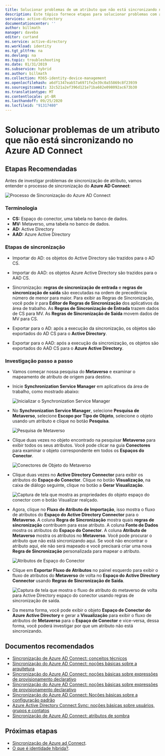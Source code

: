 ```yaml
---
title: Solucionar problemas de um atributo que não está sincronizando no Azure AD Connect | Microsoft Docs
description: Este tópico fornece etapas para solucionar problemas com a sincronização de atributos usando a tarefa de solução de problemas.
services: active-directory
documentationcenter: ''
author: billmath
manager: daveba
editor: curtand
ms.service: active-directory
ms.workload: identity
ms.tgt_pltfrm: na
ms.devlang: na
ms.topic: troubleshooting
ms.date: 01/31/2019
ms.subservice: hybrid
ms.author: billmath
ms.collection: M365-identity-device-management
ms.openlocfilehash: a6df1347eab57a6971fe2e39c0a55869c8f23939
ms.sourcegitcommit: 32c521a2ef396d121e71ba682e098092ac673b30
ms.translationtype: MT
ms.contentlocale: pt-BR
ms.lasthandoff: 09/25/2020
ms.locfileid: "91317480"
---
```

# <a name="troubleshoot-an-attribute-not-synchronizing-in-azure-ad-connect"></a>Solucionar problemas de um atributo que não está sincronizando no Azure AD Connect

## <a name="recommended-steps"></a>**Etapas Recomendadas**

Antes de investigar problemas de sincronização de atributo, vamos entender o processo de sincronização do **Azure AD Connect**:

  ![Processo de Sincronização do Azure AD Connect](media/tshoot-connect-attribute-not-syncing/tshoot-connect-attribute-not-syncing/syncingprocess.png)

### <a name="terminology"></a>**Terminologia**

* **CS:** Espaço do conector, uma tabela no banco de dados.
* **MV:** Metaverso, uma tabela no banco de dados.
* **AD:** Active Directory
* **AAD:** Azure Active Directory

### <a name="synchronization-steps"></a>**Etapas de sincronização**

* Importar do AD: os objetos do Active Directory são trazidos para o AD CS.

* Importar do AAD: os objetos Azure Active Directory são trazidos para o AAD CS.

* Sincronização: **regras de sincronização de entrada** e **regras de sincronização de saída** são executadas na ordem de precedência número de menor para maior. Para exibir as Regras de Sincronização, você pode ir para **Editor de Regras de Sincronização** dos aplicativos da área de trabalho. As **Regras de Sincronização de Entrada** trazem dados de CS para MV. As **Regras de Sincronização de Saída** movem dados de MV para CS.

* Exportar para o AD: após a execução da sincronização, os objetos são exportados do AD CS para o **Active Directory**.

* Exportar para o AAD: após a execução da sincronização, os objetos são exportados do AAD CS para o **Azure Active Directory**.

### <a name="step-by-step-investigation"></a>**Investigação passo a passo**

* Vamos começar nossa pesquisa do **Metaverso** e examinar o mapeamento de atributo de origem para destino.

* Inicie **Synchronization Service Manager** em aplicativos da área de trabalho, como mostrado abaixo:

  ![Inicializar o Synchronization Service Manager](media/tshoot-connect-attribute-not-syncing/tshoot-connect-attribute-not-syncing/startmenu.png)

* No **Synchronization Service Manager**, selecione **Pesquisa de Metaverso**, selecione **Escopo por Tipo de Objeto**, selecione o objeto usando um atributo e clique no botão **Pesquisa**.

  ![Pesquisa de Metaverso](media/tshoot-connect-attribute-not-syncing/tshoot-connect-attribute-not-syncing/mvsearch.png)

* Clique duas vezes no objeto encontrado na pesquisar **Metaverso** para exibir todos os seus atributos. Você pode clicar na guia **Conectores** para examinar o objeto correspondente em todos os **Espaços do Conector**.

  ![Conectores de Objeto do Metaverso](media/tshoot-connect-attribute-not-syncing/tshoot-connect-attribute-not-syncing/mvattributes.png)

* Clique duas vezes no **Active Directory Connector** para exibir os atributos do **Espaço do Conector**. Clique no botão **Visualização**, na caixa de diálogo seguinte, clique no botão a **Gerar Visualização**.

  ![Captura de tela que mostra as propriedades do objeto espaço do conector com o botão Visualizar realçado.](media/tshoot-connect-attribute-not-syncing/tshoot-connect-attribute-not-syncing/csattributes.png)

* Agora, clique no **Fluxo de Atributo de Importação**, isso mostra o fluxo de atributos do **Espaço do Active Directory Connector** para o **Metaverso**. A coluna **Regra de Sincronização** mostra quais **regras de sincronização** contribuem para esse atributo. A coluna **Fonte de Dados** mostra os atributos do **Espaço do Conector**. A coluna **Atributo de Metaverso** mostra os atributos no **Metaverso**. Você pode procurar o atributo que não está sincronizando aqui. Se você não encontrar o atributo aqui, ele não será mapeado e você precisará criar uma nova **Regra de Sincronização** personalizada para mapear o atributo.

  ![Atributos de Espaço do Conector](media/tshoot-connect-attribute-not-syncing/tshoot-connect-attribute-not-syncing/cstomvattributeflow.png)

* Clique em **Exportar Fluxo de Atributos** no painel esquerdo para exibir o fluxo de atributos do **Metaverso** de volta no **Espaço do Active Directory Connector** usando **Regras de Sincronização de Saída**.

  ![Captura de tela que mostra o fluxo de atributo do metaverso de volta para Active Directory espaço do conector usando regras de sincronização de saída.](media/tshoot-connect-attribute-not-syncing/tshoot-connect-attribute-not-syncing/mvtocsattributeflow.png)

* Da mesma forma, você pode exibir o objeto **Espaço de Conector do Azure Active Directory** e gerar a **Visualização** para exibir o fluxo de atributos de **Metaverso** para o **Espaço de Conector** e vice-versa, dessa forma, você poderá investigar por que um atributo não está sincronizando.

## <a name="recommended-documents"></a>**Documentos recomendados**
* [Sincronização de Azure AD Connect: conceitos técnicos](./how-to-connect-sync-technical-concepts.md)
* [Sincronização do Azure AD Connect: noções básicas sobre a arquitetura](./concept-azure-ad-connect-sync-architecture.md)
* [Sincronização do Azure AD Connect: noções básicas sobre expressões de provisionamento declarativo](./concept-azure-ad-connect-sync-declarative-provisioning.md)
* [Sincronização do Azure AD Connect: noções básicas sobre expressões de provisionamento declarativo](./concept-azure-ad-connect-sync-declarative-provisioning-expressions.md)
* [Sincronização do Azure AD Connect: Noções básicas sobre a configuração padrão](./concept-azure-ad-connect-sync-default-configuration.md)
* [Azure Active Directory Connect Sync: noções básicas sobre usuários, grupos e contatos](./concept-azure-ad-connect-sync-user-and-contacts.md)
* [Sincronização de Azure AD Connect: atributos de sombra](./how-to-connect-syncservice-shadow-attributes.md)

## <a name="next-steps"></a>Próximas etapas

- [Sincronização de Azure ad Connect](how-to-connect-sync-whatis.md).
- [O que é identidade híbrida?](whatis-hybrid-identity.md).